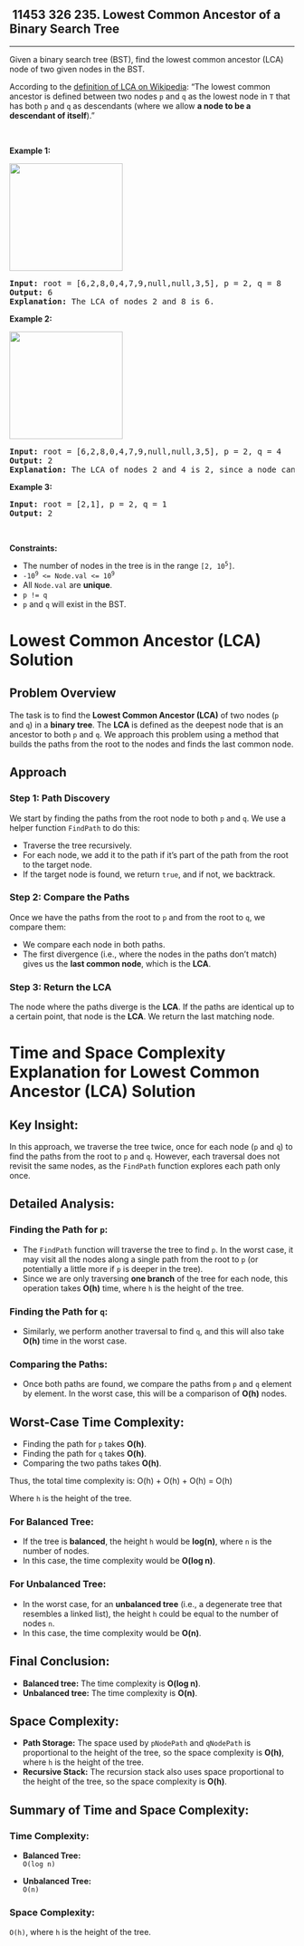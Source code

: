 <h2> 11453 326
235. Lowest Common Ancestor of a Binary Search Tree</h2><hr><div><p>Given a binary search tree (BST), find the lowest common ancestor (LCA) node of two given nodes in the BST.</p>

<p>According to the <a href="https://en.wikipedia.org/wiki/Lowest_common_ancestor" target="_blank">definition of LCA on Wikipedia</a>: “The lowest common ancestor is defined between two nodes <code>p</code> and <code>q</code> as the lowest node in <code>T</code> that has both <code>p</code> and <code>q</code> as descendants (where we allow <strong>a node to be a descendant of itself</strong>).”</p>

<p>&nbsp;</p>
<p><strong class="example">Example 1:</strong></p>
<img alt="" src="https://assets.leetcode.com/uploads/2018/12/14/binarysearchtree_improved.png" style="width: 200px; height: 190px;">
<pre><strong>Input:</strong> root = [6,2,8,0,4,7,9,null,null,3,5], p = 2, q = 8
<strong>Output:</strong> 6
<strong>Explanation:</strong> The LCA of nodes 2 and 8 is 6.
</pre>

<p><strong class="example">Example 2:</strong></p>
<img alt="" src="https://assets.leetcode.com/uploads/2018/12/14/binarysearchtree_improved.png" style="width: 200px; height: 190px;">
<pre><strong>Input:</strong> root = [6,2,8,0,4,7,9,null,null,3,5], p = 2, q = 4
<strong>Output:</strong> 2
<strong>Explanation:</strong> The LCA of nodes 2 and 4 is 2, since a node can be a descendant of itself according to the LCA definition.
</pre>

<p><strong class="example">Example 3:</strong></p>

<pre><strong>Input:</strong> root = [2,1], p = 2, q = 1
<strong>Output:</strong> 2
</pre>

<p>&nbsp;</p>
<p><strong>Constraints:</strong></p>

<ul>
	<li>The number of nodes in the tree is in the range <code>[2, 10<sup>5</sup>]</code>.</li>
	<li><code>-10<sup>9</sup> &lt;= Node.val &lt;= 10<sup>9</sup></code></li>
	<li>All <code>Node.val</code> are <strong>unique</strong>.</li>
	<li><code>p != q</code></li>
	<li><code>p</code> and <code>q</code> will exist in the BST.</li>
</ul>
</div>

# Lowest Common Ancestor (LCA) Solution

## Problem Overview
The task is to find the **Lowest Common Ancestor (LCA)** of two nodes (`p` and `q`) in a **binary tree**. The **LCA** is defined as the deepest node that is an ancestor to both `p` and `q`. We approach this problem using a method that builds the paths from the root to the nodes and finds the last common node.

## Approach

### Step 1: Path Discovery
We start by finding the paths from the root node to both `p` and `q`. We use a helper function `FindPath` to do this:
- Traverse the tree recursively.
- For each node, we add it to the path if it’s part of the path from the root to the target node.
- If the target node is found, we return `true`, and if not, we backtrack.

### Step 2: Compare the Paths
Once we have the paths from the root to `p` and from the root to `q`, we compare them:
- We compare each node in both paths.
- The first divergence (i.e., where the nodes in the paths don’t match) gives us the **last common node**, which is the **LCA**.

### Step 3: Return the LCA
The node where the paths diverge is the **LCA**. If the paths are identical up to a certain point, that node is the **LCA**. We return the last matching node.


# Time and Space Complexity Explanation for Lowest Common Ancestor (LCA) Solution

## Key Insight:
In this approach, we traverse the tree twice, once for each node (`p` and `q`) to find the paths from the root to `p` and `q`. However, each traversal does not revisit the same nodes, as the `FindPath` function explores each path only once.

## Detailed Analysis:

### Finding the Path for `p`:
- The `FindPath` function will traverse the tree to find `p`. In the worst case, it may visit all the nodes along a single path from the root to `p` (or potentially a little more if `p` is deeper in the tree).
- Since we are only traversing **one branch** of the tree for each node, this operation takes **O(h)** time, where `h` is the height of the tree.

### Finding the Path for `q`:
- Similarly, we perform another traversal to find `q`, and this will also take **O(h)** time in the worst case.

### Comparing the Paths:
- Once both paths are found, we compare the paths from `p` and `q` element by element. In the worst case, this will be a comparison of **O(h)** nodes.

## Worst-Case Time Complexity:
- Finding the path for `p` takes **O(h)**.
- Finding the path for `q` takes **O(h)**.
- Comparing the two paths takes **O(h)**.

Thus, the total time complexity is:
O(h) + O(h) + O(h) = O(h)

Where `h` is the height of the tree.

### For Balanced Tree:
- If the tree is **balanced**, the height `h` would be **log(n)**, where `n` is the number of nodes.
- In this case, the time complexity would be **O(log n)**.

### For Unbalanced Tree:
- In the worst case, for an **unbalanced tree** (i.e., a degenerate tree that resembles a linked list), the height `h` could be equal to the number of nodes `n`.
- In this case, the time complexity would be **O(n)**.

## Final Conclusion:
- **Balanced tree:** The time complexity is **O(log n)**.
- **Unbalanced tree:** The time complexity is **O(n)**.

## Space Complexity:
- **Path Storage:** The space used by `pNodePath` and `qNodePath` is proportional to the height of the tree, so the space complexity is **O(h)**, where `h` is the height of the tree.
- **Recursive Stack:** The recursion stack also uses space proportional to the height of the tree, so the space complexity is **O(h)**.

## Summary of Time and Space Complexity:

### Time Complexity:
- **Balanced Tree:**  
  `O(log n)`

- **Unbalanced Tree:**  
  `O(n)`

### Space Complexity:
  `O(h)`, where `h` is the height of the tree.



